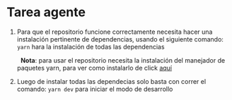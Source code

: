 # Tarea agente

1. Para que el repositorio funcione correctamente necesita hacer una instalación pertinente de dependencias, usando el siguiente comando: ``yarn`` hara la instalación de todas las dependencias

    &nbsp;
    **Nota**: para usar el repositorio necesita la instalación del manejador de paquetes yarn, para ver como instalarlo de click [aquí](https://yarnpkg.com/getting-started/install)
    &nbsp;

2. Luego de instalar todas las dependecias solo basta con correr el comando: ``yarn dev`` para iniciar el modo de desarrollo